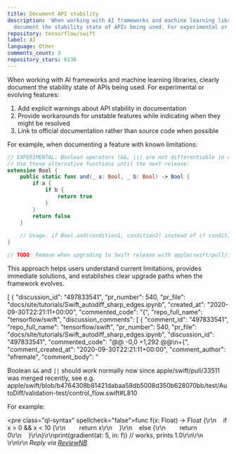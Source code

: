 ```yaml
---
title: Document API stability
description: 'When working with AI frameworks and machine learning libraries, clearly
  document the stability state of APIs being used. For experimental or evolving features:'
repository: tensorflow/swift
label: AI
language: Other
comments_count: 3
repository_stars: 6136
---
```


When working with AI frameworks and machine learning libraries, clearly document the stability state of APIs being used. For experimental or evolving features:

1. Add explicit warnings about API stability in documentation
2. Provide workarounds for unstable features while indicating when they might be resolved
3. Link to official documentation rather than source code when possible

For example, when documenting a feature with known limitations:

```swift
// EXPERIMENTAL: Boolean operators (&&, ||) are not differentiable in v0.11
// Use these alternative functions until the next release:
extension Bool {
    public static func and(_ a: Bool, _ b: Bool) -> Bool {
        if a {
            if b {
                return true
            }
        }
        return false
    }
    
    // Usage: if Bool.and(condition1, condition2) instead of if condition1 && condition2
}

// TODO: Remove when upgrading to Swift release with apple/swift/pull/33511
```

This approach helps users understand current limitations, provides immediate solutions, and establishes clear upgrade paths when the framework evolves.


[
  {
    "discussion_id": "497833541",
    "pr_number": 540,
    "pr_file": "docs/site/tutorials/Swift_autodiff_sharp_edges.ipynb",
    "created_at": "2020-09-30T22:21:11+00:00",
    "commented_code": "{",
    "repo_full_name": "tensorflow/swift",
    "discussion_comments": [
      {
        "comment_id": "497833541",
        "repo_full_name": "tensorflow/swift",
        "pr_number": 540,
        "pr_file": "docs/site/tutorials/Swift_autodiff_sharp_edges.ipynb",
        "discussion_id": "497833541",
        "commented_code": "@@ -0,0 +1,292 @@\n+{",
        "comment_created_at": "2020-09-30T22:21:11+00:00",
        "comment_author": "efremale",
        "comment_body": "<p>Boolean <code>&amp;&amp;</code> and <code>||</code> should work normally now since apple/swift/pull/33511 was merged recently, see e.g. apple/swift/blob/b4764308b81421dabaa58db5008d350b628070bb/test/AutoDiff/validation-test/control_flow.swift#L810</p><p> </p><p>For example:</p><pre class=\"ql-syntax\" spellcheck=\"false\">func f(x: Float) -&gt; Float {\r\n&nbsp;&nbsp;&nbsp;&nbsp;if x &gt; 0 &amp;&amp; x &lt; 10 {\r\n&nbsp;&nbsp;&nbsp;&nbsp;&nbsp;&nbsp;&nbsp;&nbsp;return x\r\n&nbsp;&nbsp;&nbsp;&nbsp;}\r\n&nbsp;&nbsp;&nbsp;&nbsp;else {\r\n&nbsp;&nbsp;&nbsp;&nbsp;&nbsp;&nbsp;&nbsp;&nbsp;return 0\r\n&nbsp;&nbsp;&nbsp;&nbsp;}\r\n}\r\nprint(gradient(at: 5, in: f)) // works, prints 1.0\r\n</pre>\r\n<br/>\r\n\r\n _Reply via <a href='https://app.reviewnb.com/tensorflow/swift/pull/540/discussion/'>ReviewNB</a>_ <div id='ReviewNBCommentContext-DoNotDelete' style='display:none' data-state='OPEN' data-cellIndex='4'/>",
        "pr_file_module": null
      },
      {
        "comment_id": "497844292",
        "repo_full_name": "tensorflow/swift",
        "pr_number": 540,
        "pr_file": "docs/site/tutorials/Swift_autodiff_sharp_edges.ipynb",
        "discussion_id": "497833541",
        "commented_code": "@@ -0,0 +1,292 @@\n+{",
        "comment_created_at": "2020-09-30T22:51:41+00:00",
        "comment_author": "efremale",
        "comment_body": "@saeta, apple/swift/pull/33511 isn't available in the Release version yet, right?",
        "pr_file_module": null
      },
      {
        "comment_id": "498475805",
        "repo_full_name": "tensorflow/swift",
        "pr_number": 540,
        "pr_file": "docs/site/tutorials/Swift_autodiff_sharp_edges.ipynb",
        "discussion_id": "497833541",
        "commented_code": "@@ -0,0 +1,292 @@\n+{",
        "comment_created_at": "2020-10-01T19:44:58+00:00",
        "comment_author": "porterchild",
        "comment_body": "Yeah the v0.11 Release can't differentiate through `||` and `&&`. Should I wait for the next Release version to have this feature before I remove `||` and `&&` from the tutorial, or remove it now?",
        "pr_file_module": null
      },
      {
        "comment_id": "512962417",
        "repo_full_name": "tensorflow/swift",
        "pr_number": 540,
        "pr_file": "docs/site/tutorials/Swift_autodiff_sharp_edges.ipynb",
        "discussion_id": "497833541",
        "commented_code": "@@ -0,0 +1,292 @@\n+{",
        "comment_created_at": "2020-10-27T19:18:57+00:00",
        "comment_author": "marcrasi",
        "comment_body": "Waiting for the release sounds good to me.",
        "pr_file_module": null
      }
    ]
  },
  {
    "discussion_id": "482118104",
    "pr_number": 529,
    "pr_file": "docs/site/tutorials/model_training_walkthrough.ipynb",
    "created_at": "2020-09-02T14:34:21+00:00",
    "commented_code": "\"  </td></tr>\\n\",\n    \"</table>\\n\",\n    \"\\n\",\n    \"Swift for TensorFlow has many [optimization algorithms](https://github.com/rxwei/DeepLearning/blob/master/Sources/DeepLearning/Optimizer.swift) available for training. This model uses the SGD optimizer that implements the *[stochastic gradient descent](https://developers.google.com/machine-learning/crash-course/glossary#gradient_descent)* (SGD) algorithm. The `learningRate` sets the step size to take for each iteration down the hill. This is a *hyperparameter* that you'll commonly adjust to achieve better results.\"\n    \"Swift for TensorFlow has many [optimization algorithms](https://www.tensorflow.org/swift/api_docs/Classes) available for training. This model uses the SGD optimizer that implements the *[stochastic gradient descent](https://developers.google.com/machine-learning/crash-course/glossary#gradient_descent)* (SGD) algorithm. The `learningRate` sets the step size to take for each iteration down the hill. This is a *hyperparameter* that you'll commonly adjust to achieve better results.\"",
    "repo_full_name": "tensorflow/swift",
    "discussion_comments": [
      {
        "comment_id": "482118104",
        "repo_full_name": "tensorflow/swift",
        "pr_number": 529,
        "pr_file": "docs/site/tutorials/model_training_walkthrough.ipynb",
        "discussion_id": "482118104",
        "commented_code": "@@ -769,7 +769,7 @@\n     \"  </td></tr>\\n\",\n     \"</table>\\n\",\n     \"\\n\",\n-    \"Swift for TensorFlow has many [optimization algorithms](https://github.com/rxwei/DeepLearning/blob/master/Sources/DeepLearning/Optimizer.swift) available for training. This model uses the SGD optimizer that implements the *[stochastic gradient descent](https://developers.google.com/machine-learning/crash-course/glossary#gradient_descent)* (SGD) algorithm. The `learningRate` sets the step size to take for each iteration down the hill. This is a *hyperparameter* that you'll commonly adjust to achieve better results.\"\n+    \"Swift for TensorFlow has many [optimization algorithms](https://www.tensorflow.org/swift/api_docs/Classes) available for training. This model uses the SGD optimizer that implements the *[stochastic gradient descent](https://developers.google.com/machine-learning/crash-course/glossary#gradient_descent)* (SGD) algorithm. The `learningRate` sets the step size to take for each iteration down the hill. This is a *hyperparameter* that you'll commonly adjust to achieve better results.\"",
        "comment_created_at": "2020-09-02T14:34:21+00:00",
        "comment_author": "BradLarson",
        "comment_body": "The spiritual successor to the original link is here: https://github.com/tensorflow/swift-apis/tree/master/Sources/TensorFlow/Optimizers . Would we want to point to that, instead of documentation for all classes? At some point, we may even move optimizers away from being classes to being structs, at which point they'd disappear from this documentation list.",
        "pr_file_module": null
      },
      {
        "comment_id": "482256592",
        "repo_full_name": "tensorflow/swift",
        "pr_number": 529,
        "pr_file": "docs/site/tutorials/model_training_walkthrough.ipynb",
        "discussion_id": "482118104",
        "commented_code": "@@ -769,7 +769,7 @@\n     \"  </td></tr>\\n\",\n     \"</table>\\n\",\n     \"\\n\",\n-    \"Swift for TensorFlow has many [optimization algorithms](https://github.com/rxwei/DeepLearning/blob/master/Sources/DeepLearning/Optimizer.swift) available for training. This model uses the SGD optimizer that implements the *[stochastic gradient descent](https://developers.google.com/machine-learning/crash-course/glossary#gradient_descent)* (SGD) algorithm. The `learningRate` sets the step size to take for each iteration down the hill. This is a *hyperparameter* that you'll commonly adjust to achieve better results.\"\n+    \"Swift for TensorFlow has many [optimization algorithms](https://www.tensorflow.org/swift/api_docs/Classes) available for training. This model uses the SGD optimizer that implements the *[stochastic gradient descent](https://developers.google.com/machine-learning/crash-course/glossary#gradient_descent)* (SGD) algorithm. The `learningRate` sets the step size to take for each iteration down the hill. This is a *hyperparameter* that you'll commonly adjust to achieve better results.\"",
        "comment_created_at": "2020-09-02T17:50:29+00:00",
        "comment_author": "garymm",
        "comment_body": "I personally think linking to documentation is better than linking to source code, but either way would be an improvement. Let me know what you prefer, or just make a suggested edit.",
        "pr_file_module": null
      }
    ]
  },
  {
    "discussion_id": "353868541",
    "pr_number": 168,
    "pr_file": "docs/site/tutorials/device_placement.ipynb",
    "created_at": "2019-12-04T17:02:33+00:00",
    "commented_code": "{\n \"cells\": [\n  {\n   \"cell_type\": \"markdown\",\n   \"metadata\": {\n    \"colab_type\": \"text\",\n    \"id\": \"QyCcF45zBQ3E\"\n   },\n   \"source\": [\n    \"##### Copyright 2019 The TensorFlow Authors. [Licensed under the Apache License, Version 2.0](#scrollTo=y_UVSRtBBsJk).\"\n   ]\n  },\n  {\n   \"cell_type\": \"code\",\n   \"execution_count\": null,\n   \"metadata\": {\n    \"colab\": {},\n    \"colab_type\": \"code\",\n    \"id\": \"CPII1rGR2rF9\",\n    \"scrolled\": true\n   },\n   \"outputs\": [],\n   \"source\": [\n    \"#@title Licensed under the Apache License, Version 2.0 (the \\\"License\\\"); { display-mode: \\\"form\\\" }\\n\",\n    \"// Licensed under the Apache License, Version 2.0 (the \\\"License\\\");\\n\",\n    \"// you may not use this file except in compliance with the License.\\n\",\n    \"// You may obtain a copy of the License at\\n\",\n    \"//\\n\",\n    \"// https://www.apache.org/licenses/LICENSE-2.0\\n\",\n    \"//\\n\",\n    \"// Unless required by applicable law or agreed to in writing, software\\n\",\n    \"// distributed under the License is distributed on an \\\"AS IS\\\" BASIS,\\n\",\n    \"// WITHOUT WARRANTIES OR CONDITIONS OF ANY KIND, either express or implied.\\n\",\n    \"// See the License for the specific language governing permissions and\\n\",\n    \"// limitations under the License.\"\n   ]\n  },\n  {\n   \"cell_type\": \"markdown\",\n   \"metadata\": {\n    \"colab_type\": \"text\",\n    \"id\": \"zBH72IXMJ3JJ\"\n   },\n   \"source\": [\n    \"<table class=\\\"tfo-notebook-buttons\\\" align=\\\"left\\\">\\n\",\n    \"  <td>\\n\",\n    \"    <a target=\\\"_blank\\\" href=\\\"https://www.tensorflow.org/swift/tutorials/model_training_walkthrough\\\"><img src=\\\"https://www.tensorflow.org/images/tf_logo_32px.png\\\" />View on TensorFlow.org</a>\\n\",\n    \"  </td>\\n\",\n    \"  <td>\\n\",\n    \"    <a target=\\\"_blank\\\" href=\\\"https://colab.research.google.com/github/tensorflow/swift/blob/master/docs/site/tutorials/model_training_walkthrough.ipynb\\\"><img src=\\\"https://www.tensorflow.org/images/colab_logo_32px.png\\\" />Run in Google Colab</a>\\n\",\n    \"  </td>\\n\",\n    \"  <td>\\n\",\n    \"    <a target=\\\"_blank\\\" href=\\\"https://github.com/tensorflow/swift/blob/master/docs/site/tutorials/model_training_walkthrough.ipynb\\\"><img src=\\\"https://www.tensorflow.org/images/GitHub-Mark-32px.png\\\" />View source on GitHub</a>\\n\",\n    \"  </td>\\n\",\n    \"</table>\"\n   ]\n  },\n  {\n   \"cell_type\": \"markdown\",\n   \"metadata\": {\n    \"colab_type\": \"text\",\n    \"id\": \"JtEZ1pCPn--z\"\n   },\n   \"source\": [\n    \"# Device placement APIs tutorial\"\n   ]\n  },\n  {\n   \"cell_type\": \"markdown\",\n   \"metadata\": {},\n   \"source\": [\n    \"This tutorial demonstrates how to use the device placement APIs in Swift for TensorFlow. Device placement APIs allow you to run operations on a specific device, for example, on a CPU or a GPU.\"",
    "repo_full_name": "tensorflow/swift",
    "discussion_comments": [
      {
        "comment_id": "353868541",
        "repo_full_name": "tensorflow/swift",
        "pr_number": 168,
        "pr_file": "docs/site/tutorials/device_placement.ipynb",
        "discussion_id": "353868541",
        "commented_code": "@@ -0,0 +1,372 @@\n+{\n+ \"cells\": [\n+  {\n+   \"cell_type\": \"markdown\",\n+   \"metadata\": {\n+    \"colab_type\": \"text\",\n+    \"id\": \"QyCcF45zBQ3E\"\n+   },\n+   \"source\": [\n+    \"##### Copyright 2019 The TensorFlow Authors. [Licensed under the Apache License, Version 2.0](#scrollTo=y_UVSRtBBsJk).\"\n+   ]\n+  },\n+  {\n+   \"cell_type\": \"code\",\n+   \"execution_count\": null,\n+   \"metadata\": {\n+    \"colab\": {},\n+    \"colab_type\": \"code\",\n+    \"id\": \"CPII1rGR2rF9\",\n+    \"scrolled\": true\n+   },\n+   \"outputs\": [],\n+   \"source\": [\n+    \"#@title Licensed under the Apache License, Version 2.0 (the \\\"License\\\"); { display-mode: \\\"form\\\" }\\n\",\n+    \"// Licensed under the Apache License, Version 2.0 (the \\\"License\\\");\\n\",\n+    \"// you may not use this file except in compliance with the License.\\n\",\n+    \"// You may obtain a copy of the License at\\n\",\n+    \"//\\n\",\n+    \"// https://www.apache.org/licenses/LICENSE-2.0\\n\",\n+    \"//\\n\",\n+    \"// Unless required by applicable law or agreed to in writing, software\\n\",\n+    \"// distributed under the License is distributed on an \\\"AS IS\\\" BASIS,\\n\",\n+    \"// WITHOUT WARRANTIES OR CONDITIONS OF ANY KIND, either express or implied.\\n\",\n+    \"// See the License for the specific language governing permissions and\\n\",\n+    \"// limitations under the License.\"\n+   ]\n+  },\n+  {\n+   \"cell_type\": \"markdown\",\n+   \"metadata\": {\n+    \"colab_type\": \"text\",\n+    \"id\": \"zBH72IXMJ3JJ\"\n+   },\n+   \"source\": [\n+    \"<table class=\\\"tfo-notebook-buttons\\\" align=\\\"left\\\">\\n\",\n+    \"  <td>\\n\",\n+    \"    <a target=\\\"_blank\\\" href=\\\"https://www.tensorflow.org/swift/tutorials/model_training_walkthrough\\\"><img src=\\\"https://www.tensorflow.org/images/tf_logo_32px.png\\\" />View on TensorFlow.org</a>\\n\",\n+    \"  </td>\\n\",\n+    \"  <td>\\n\",\n+    \"    <a target=\\\"_blank\\\" href=\\\"https://colab.research.google.com/github/tensorflow/swift/blob/master/docs/site/tutorials/model_training_walkthrough.ipynb\\\"><img src=\\\"https://www.tensorflow.org/images/colab_logo_32px.png\\\" />Run in Google Colab</a>\\n\",\n+    \"  </td>\\n\",\n+    \"  <td>\\n\",\n+    \"    <a target=\\\"_blank\\\" href=\\\"https://github.com/tensorflow/swift/blob/master/docs/site/tutorials/model_training_walkthrough.ipynb\\\"><img src=\\\"https://www.tensorflow.org/images/GitHub-Mark-32px.png\\\" />View source on GitHub</a>\\n\",\n+    \"  </td>\\n\",\n+    \"</table>\"\n+   ]\n+  },\n+  {\n+   \"cell_type\": \"markdown\",\n+   \"metadata\": {\n+    \"colab_type\": \"text\",\n+    \"id\": \"JtEZ1pCPn--z\"\n+   },\n+   \"source\": [\n+    \"# Device placement APIs tutorial\"\n+   ]\n+  },\n+  {\n+   \"cell_type\": \"markdown\",\n+   \"metadata\": {},\n+   \"source\": [\n+    \"This tutorial demonstrates how to use the device placement APIs in Swift for TensorFlow. Device placement APIs allow you to run operations on a specific device, for example, on a CPU or a GPU.\"",
        "comment_created_at": "2019-12-04T17:02:33+00:00",
        "comment_author": "marcrasi",
        "comment_body": "Could you add a sentence that says this? \"The current device placement APIs are particularly experimental and might change.\"",
        "pr_file_module": null
      }
    ]
  }
]
